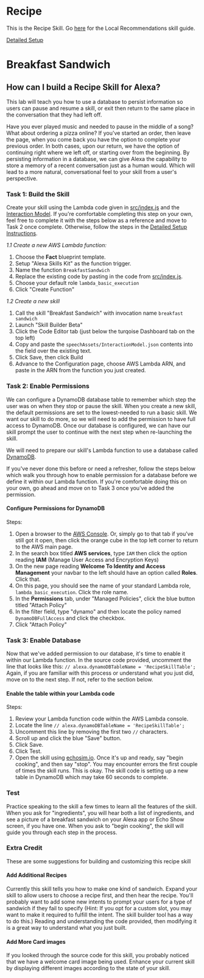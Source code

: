 # Recipe
This is the Recipe Skill. Go <a href="https://github.com/voicehacks/setup-local-recommendations">here</a> for the Local Recommendations skill guide.

[Detailed Setup](Detailed-Setup-Instructions/voice-user-interface)

# Breakfast Sandwich

## How can I build a Recipe Skill for Alexa? <a id="intro"></a>
This lab will teach you how to use a database to persist information so users can pause and resume a skill, or exit then return to the same place in the conversation that they had left off.

Have you ever played music and needed to pause in the middle of a song? What about ordering a pizza online? If you've started an order, then leave the page, when you come back you have the option to complete your previous order. In both cases, upon our return, we have the option of continuing right where we left off, or starting over from the beginning. By persisting information in a database, we can give Alexa the capability to store a memory of a recent conversation just as a human would. Which will lead to a more natural, conversational feel to your skill from a user's perspective.


### Task 1: Build the Skill
Create your skill using the Lambda code given in [src/index.js](src/index.js) and the [Interaction Model](speechAssets/InteractionModel.json). If you're comfortable completing this step on your own, feel free to complete it with the steps below as a reference and move to Task 2 once complete. Otherwise, follow the steps in the [Detailed Setup Instructions](Detailed-Setup-Instructions/voice-user-interface).

*1.1 Create a new AWS Lambda function:*
  1. Choose the **Fact** blueprint template.
  1. Setup "Alexa Skills Kit" as the function trigger.
  1. Name the function ```BreakfastSandwich```
  1. Replace the existing code by pasting in the code from [src/index.js](src/index.js).
  1. Choose your default role ```lambda_basic_execution```
  1. Click "Create Function"

*1.2 Create a new skill*
  1. Call the skill "Breakfast Sandwich" with invocation name ```breakfast sandwich```
  1. Launch "Skill Builder Beta"
  1. Click the Code Editor tab (just below the turqoise Dashboard tab on the top left)
  1. Copy and paste the ```speechAssets/InteractionModel.json``` contents into the field over the existing text.
  1. Click Save, then click Build
  1. Advance to the Configuration page, choose AWS Lambda ARN, and paste in the ARN from the function you just created.

### Task 2: Enable Permissions
We can configure a DynamoDB database table to remember which step the user was on when they stop or pause the skill.
When you create a new skill, the default permissions are set to the lowest-needed to run a basic skill. We want our skill to do more, so we will need to add the permission to have full access to DynamoDB.
Once our database is configured, we can have our skill prompt the user to continue with the next step when re-launching the skill.

We will need to prepare our skill's Lambda function to use a database called [DynamoDB](https://aws.amazon.com/dynamodb/).

If you've never done this before or need a refresher, follow the steps below which walk you through how to enable permission for a database before we define it within our Lambda function. If you're comfortable doing this on your own, go ahead and move on to Task 3 once you've added the permission.

#### Configure Permissions for DynamoDB
Steps:
1. Open a browser to the [AWS Console](https://aws.amazon.com/console). Or, simply go to that tab if you've still got it open, then click the orange cube in the top left corner to return to the AWS main page.
1. In the search box titled **AWS services**, type ```IAM``` then click the option reading **IAM** (Manage User Access and Encryption Keys)
1. On the new page reading **Welcome To Identity and Access Management** your navbar to the left should have an option called **Roles**. Click that.
1. On this page, you should see the name of your standard Lambda role, ```lambda_basic_execution```. Click the role name.
1. In the **Permissions** tab, under "Managed Policies", click the blue button titled "Attach Policy"
1. In the filter field, type "dynamo" and then locate the policy named ```DynamoDBFullAccess``` and click the checkbox.
1. Click "Attach Policy"

### Task 3: Enable Database
Now that we've added permission to our database, it's time to enable it within our Lambda function. In the source code provided, uncomment the line that looks like this: ```// alexa.dynamoDBTableName = 'RecipeSkillTable'; ``` Again, if you are familiar with this process or understand what you just did, move on to the next step. If not, refer to the section below.

#### Enable the table within your Lambda code
Steps:
1. Review your Lambda function code within the AWS Lambda console.
1. Locate the line ```// alexa.dynamoDBTableName = 'RecipeSkillTable'; ```
1. Uncomment this line by removing the first two ```//``` characters.
1. Scroll up and click the blue "Save" button.
1. Click Save.
1. Click Test.  
1. Open the skill using [echosim.io](https://echosim.io). Once it's up and ready, say "begin cooking", and then say "stop".  You may encounter errors the first couple of times the skill runs.  This is okay.  The skill code is setting up a new table in DynamoDB which may take 60 seconds to complete.



### Test

Practice speaking to the skill a few times to learn all the features of the skill.
When you ask for "ingredients", you will hear both a list of ingredients, and see a picture of a breakfast sandwich on your Alexa app or Echo Show screen, if you have one.
When you ask to "begin cooking", the skill will guide you through each step in the process.

### Extra Credit
These are some suggestions for building and customizing this recipe skill

#### Add Additional Recipes

Currently this skill tells you how to make one kind of sandwich. Expand your skill to allow users to choose a recipe first, and then hear the recipe. You'll probably want to add some new intents to prompt your users for a type of sandwich if they fail to specify (Hint: If you opt for a custom slot, you may want to make it required to fulfill the intent. The skill builder tool has a way to do this.) Reading and understanding the code provided, then modifying it is a great way to understand what you just built.

#### Add More Card images

If you looked through the source code for this skill, you probably noticed that we have a welcome card image being used. Enhance your current skill by displaying different images according to the state of your skill.
